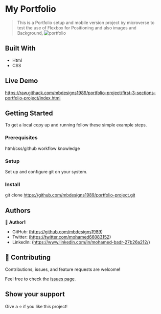 
# My Portfolio

> This is a Portfolio setup and mobile version  project by microverse to test the use of Flexbox for Positioning and also images and Background,
![portfolio](img/my-portfolio.jpeg)


## Built With

- Html
- CSS
## Live Demo

https://raw.githack.com/mbdesigns1989/portfolio-project/first-3-sections-portfolio-project/index.html
## Getting Started

To get a local copy up and running follow these simple example steps.

### Prerequisites
html/css/github workflow knowledge  

### Setup 
Set up and configure git on your system. 

### Install

git clone https://github.com/mbdesigns1989/portfolio-project.git

## Authors

👤 **Author1**

- GitHub: (https://github.com/mbdesigns1989)
- Twitter: (https://twitter.com/mohamed66083152)
- LinkedIn: (https://www.linkedin.com/in/mohamed-badr-27b26a212/)

## 🤝 Contributing

Contributions, issues, and feature requests are welcome!

Feel free to check the [issues page](../../issues/).

## Show your support

Give a ⭐️ if you like this project!
